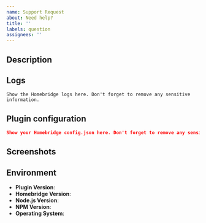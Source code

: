 ```yaml
---
name: Support Request
about: Need help?
title: ''
labels: question
assignees: ''
---
```


## Description
<!-- Describe your request. -->
<!-- Include clear and concise description of what problem you are trying to solve. -->

## Logs

```text
Show the Homebridge logs here. Don't forget to remove any sensitive information.
```

## Plugin configuration

```json
Show your Homebridge config.json here. Don't forget to remove any sensitive information.
```

## Screenshots
<!-- If applicable, add screenshots to help explain your request. -->

## Environment

- **Plugin Version**:
- **Homebridge Version**: <!-- homebridge -V -->
- **Node.js Version**: <!-- node -v -->
- **NPM Version**: <!-- npm -v -->
- **Operating System**: <!-- Raspbian / Ubuntu / Debian / Windows / macOS / Docker / hb-service -->

<!-- Click the "Preview" tab before you submit to ensure the formatting is correct. -->
